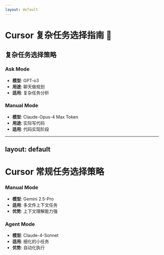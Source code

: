 ```yaml
---
layout: default
---
```


# Cursor 复杂任务选择指南 🚀

## 复杂任务选择策略

<div class="grid grid-cols-2 gap-4 mt-8">
<div>

### Ask Mode

- **模型**: GPT-o3
- **用途**: 聊天做规划
- **适用**: 复杂任务分析

</div>
<div>

### Manual Mode

- **模型**: Claude-Opus-4 Max Token
- **用途**: 实际写代码
- **适用**: 代码实现阶段

</div>
</div>

---
layout: default
---

# Cursor 常规任务选择策略

<div class="grid grid-cols-2 gap-4 mt-8">
<div>

### Manual Mode

- **模型**: Gemini 2.5-Pro
- **适用**: 多文件上下文任务
- **优势**: 上下文理解能力强

</div>
<div>

### Agent Mode

- **模型**: Claude-4-Sonnet
- **适用**: 细化的小任务
- **优势**: 自动化执行

</div>
</div>
